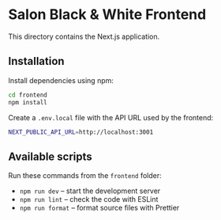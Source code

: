 # Salon Black & White Frontend

This directory contains the Next.js application.

## Installation

Install dependencies using npm:

```bash
cd frontend
npm install
```

Create a `.env.local` file with the API URL used by the frontend:

```bash
NEXT_PUBLIC_API_URL=http://localhost:3001
```

## Available scripts

Run these commands from the `frontend` folder:

- `npm run dev` – start the development server
- `npm run lint` – check the code with ESLint
- `npm run format` – format source files with Prettier

